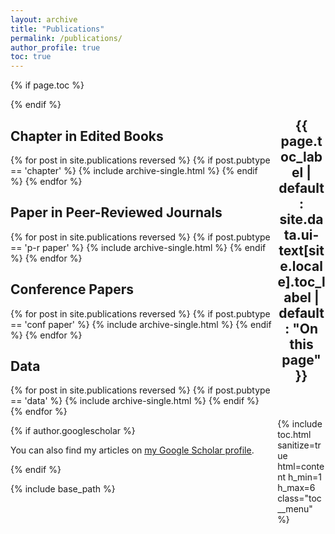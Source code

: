 ```yaml
---
layout: archive
title: "Publications"
permalink: /publications/
author_profile: true
toc: true
---
```


{% if page.toc %}
<div class="sidebar sticky" style="width: 15.2542372881%; float: right !important; margin-left: 1.6949152542% !important; opacity: 1;">
  <nav class="toc">
    <header>
      <h2 class="nav__title">
        <i class="fas fa-{{ page.toc_icon | default: 'align-justify' }}"></i> 
        {{ page.toc_label | default: site.data.ui-text[site.locale].toc_label | default: "On this page" }}
      </h2>
    </header>
    {% include toc.html sanitize=true html=content h_min=1 h_max=6 class="toc__menu" %}
  </nav>
</div>
{% endif %}

<h2>Chapter in Edited Books</h2>
{% for post in site.publications reversed %}
  {% if post.pubtype == 'chapter' %}
    {% include archive-single.html %}
  {% endif %}
{% endfor %}

<h2>Paper in Peer-Reviewed Journals</h2>
{% for post in site.publications reversed %}
  {% if post.pubtype == 'p-r paper' %}
    {% include archive-single.html %}
  {% endif %}
{% endfor %}

<h2>Conference Papers</h2>
{% for post in site.publications reversed %}
  {% if post.pubtype == 'conf paper' %}
    {% include archive-single.html %}
  {% endif %}
{% endfor %}

<h2>Data</h2>
{% for post in site.publications reversed %}
  {% if post.pubtype == 'data' %}
    {% include archive-single.html %}
  {% endif %}
{% endfor %}

{% if author.googlescholar %}
  <p>You can also find my articles on <u><a href="{{author.googlescholar}}">my Google Scholar profile</a></u>.</p>
{% endif %}

{% include base_path %}
